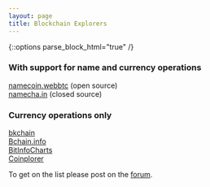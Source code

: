 ```yaml
---
layout: page
title: Blockchain Explorers
---
```


{::options parse_block_html="true" /}

### With support for name and currency operations

[namecoin.webbtc](https://namecoin.webbtc.com/) (open source)<br>
[namecha.in](https://namecha.in/) (closed source)<br>

### Currency operations only

[bkchain](https://bkchain.org/nmc)<br>
[Bchain.info](https://bchain.info/NMC/)<br>
[BitInfoCharts](https://bitinfocharts.com/de/namecoin/explorer/)<br>
[Coinplorer](https://coinplorer.com/NMC)

To get on the list please post on the [forum](https://forum.namecoin.org).
